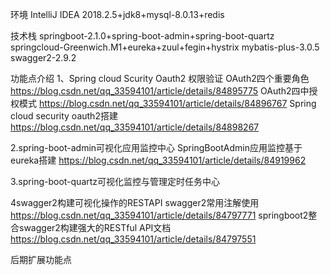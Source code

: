环境
IntelliJ IDEA 2018.2.5+jdk8+mysql-8.0.13+redis

技术栈
springboot-2.1.0+spring-boot-admin+spring-boot-quartz
springcloud-Greenwich.M1+eureka+zuul+fegin+hystrix
mybatis-plus-3.0.5
swagger2-2.9.2

功能点介绍
1、Spring cloud Scurity Oauth2 权限验证
OAuth2四个重要角色 https://blog.csdn.net/qq_33594101/article/details/84895775
OAuth2四中授权模式 https://blog.csdn.net/qq_33594101/article/details/84896767
Spring cloud security oauth2搭建 https://blog.csdn.net/qq_33594101/article/details/84898267

2.spring-boot-admin可视化应用监控中心
SpringBootAdmin应用监控基于eureka搭建 https://blog.csdn.net/qq_33594101/article/details/84919962

3.spring-boot-quartz可视化监控与管理定时任务中心

4swagger2构建可视化操作的RESTAPI
swagger2常用注解使用 https://blog.csdn.net/qq_33594101/article/details/84797771
springboot2整合swagger2构建强大的RESTful API文档 https://blog.csdn.net/qq_33594101/article/details/84797551

后期扩展功能点
